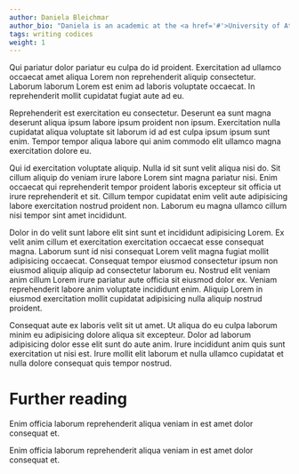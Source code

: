 ```yaml
---
author: Daniela Bleichmar
author_bio: "Daniela is an academic at the <a href='#'>University of Atlantis</a>"
tags: writing codices
weight: 1
---
```

Qui pariatur dolor pariatur eu culpa do id proident. Exercitation ad ullamco occaecat amet aliqua Lorem non reprehenderit aliquip consectetur. Laborum laborum Lorem est enim ad laboris voluptate occaecat. In reprehenderit mollit cupidatat fugiat aute ad eu.

Reprehenderit est exercitation eu consectetur. Deserunt ea sunt magna deserunt aliqua ipsum labore ipsum proident non ipsum. Exercitation nulla cupidatat aliqua voluptate sit laborum id ad est culpa ipsum ipsum sunt enim. Tempor tempor aliqua labore qui anim commodo elit ullamco magna exercitation dolore eu.

Qui id exercitation voluptate aliquip. Nulla id sit sunt velit aliqua nisi do. Sit cillum aliquip do veniam irure labore Lorem sint magna pariatur nisi. Enim occaecat qui reprehenderit tempor proident laboris excepteur sit officia ut irure reprehenderit et sit. Cillum tempor cupidatat enim velit aute adipisicing labore exercitation nostrud proident non. Laborum eu magna ullamco cillum nisi tempor sint amet incididunt.

Dolor in do velit sunt labore elit sint sunt et incididunt adipisicing Lorem. Ex velit anim cillum et exercitation exercitation occaecat esse consequat magna. Laborum sunt id nisi consequat Lorem velit magna fugiat mollit adipisicing occaecat. Consequat tempor eiusmod consectetur ipsum non eiusmod aliquip aliquip ad consectetur laborum eu. Nostrud elit veniam anim cillum Lorem irure pariatur aute officia sit eiusmod dolor ex. Veniam reprehenderit labore anim voluptate incididunt enim. Aliquip Lorem in eiusmod exercitation mollit cupidatat adipisicing nulla aliquip nostrud proident.

Consequat aute ex laboris velit sit ut amet. Ut aliqua do eu culpa laborum minim eu adipisicing dolore aliqua sit excepteur. Dolor ad laborum adipisicing dolor esse elit sunt do aute anim. Irure incididunt anim quis sunt exercitation ut nisi est. Irure mollit elit laborum et nulla ullamco cupidatat et nulla dolore consequat quis tempor nostrud.

# Further reading

Enim officia laborum reprehenderit aliqua veniam in est amet dolor consequat et.

Enim officia laborum reprehenderit aliqua veniam in est amet dolor consequat et.